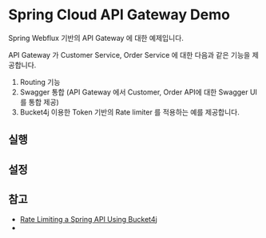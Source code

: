 # Spring Cloud API Gateway Demo

Spring Webflux 기반의 API Gateway 에 대한 예제입니다.

API Gateway 가 Customer Service, Order Service 에 대한
다음과 같은 기능을 제공합니다.

1. Routing 기능
2. Swagger 통합 (API Gateway 에서 Customer, Order API에 대한 Swagger UI 를 통합 제공)
3. Bucket4j 이용한 Token 기반의 Rate limiter 를 적용하는 예를 제공합니다.

## 실행

## 설정

## 참고

- [Rate Limiting a Spring API Using Bucket4j](https://www.baeldung.com/spring-bucket4j)
- 
